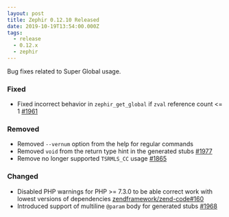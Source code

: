 ```yaml
---
layout: post
title: Zephir 0.12.10 Released
date: 2019-10-19T13:54:00.000Z
tags:
  - release
  - 0.12.x
  - zephir
---
```

Bug fixes related to Super Global usage.

### Fixed
- Fixed incorrect behavior in `zephir_get_global` if `zval` reference count <= 1 [#1961](https://github.com/phalcon/zephir/issues/1961)

### Removed
- Removed `--vernum` option from the help for regular commands
- Removed `void` from the return type hint in the generated stubs
  [#1977](https://github.com/phalcon/zephir/issues/1977)
- Remove no longer supported `TSRMLS_CC` usage
  [#1865](https://github.com/phalcon/zephir/issues/1865)

### Changed
- Disabled PHP warnings for PHP >= 7.3.0 to be able correct work with lowest versions of dependencies
  [zendframework/zend-code#160](https://github.com/zendframework/zend-code/issues/160)
- Introduced support of multiline `@param` body for generated stubs
  [#1968](https://github.com/phalcon/zephir/issues/1968)
